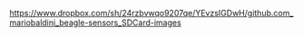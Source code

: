 https://www.dropbox.com/sh/24rzbvwqo9207qe/YEvzsIGDwH/github.com_mariobaldini_beagle-sensors_SDCard-images


